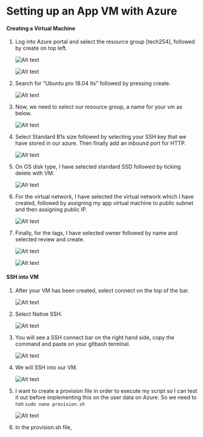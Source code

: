 # Setting up an App VM with Azure

#### Creating a Virtual Machine
1) Log into Azure portal and select the resource group [tech254], followed by create on top left.
   
    ![Alt text](images/select_tech254.png)

    ![Alt text](images/create.png)

2) Search for "Ubuntu pro 18.04 lts" followed by pressing create. 
   
   ![Alt text](images/ubuntu.png)

3) Now, we need to select our resource group, a name for your vm as below. 
   
   ![Alt text](images/vm.png)

4) Select Standard B1s size followed by selecting your SSH key that we have stored in our azure. Then finally add an inbound port for HTTP. 
   
    ![Alt text](images/ssh_keys.png)

5) On OS disk type, I have selected standard SSD followed by ticking delete with VM. 

    ![Alt text](images/stander_os_disk.png)

6) For the virtual network, I have selected the virtual network which I have created, followed by assigning my app virtual machine to public subnet and then assigning public IP. 
   
   ![Alt text](images/networking.png)


7) Finally, for the tags, I have selected owner followed by name and selected review and create.
   
    ![Alt text](images/tags.png)

    ![Alt text](images/deployment_in_progress.png)

#### SSH into VM

1) After your VM has been created, select connect on the top of the bar. 

    ![Alt text](images/connect.png)

2) Select Native SSH. 
   
   ![Alt text](images/native_ssh.png)

3) You will see a SSH connect bar on the right hand side, copy the command and paste on your gitbash terminal. 

    ![Alt text](images/ssh.png)
   
   
 4) We will SSH into our VM. 

    ![Alt text](images/ssh_into_vm.png)

5) I want to create a provision file in order to execute my script so I can test it out before implementing this on the user data on Azure. So we need to run `sudo nano provision.sh` 
   
   ![Alt text](provision_sh.png)

6) In the provision.sh file, 